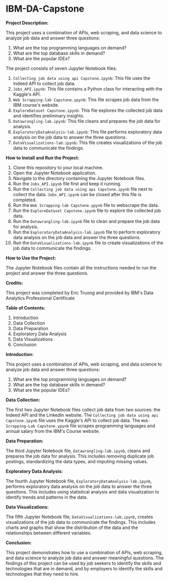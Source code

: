 # IBM-DA-Capstone

**Project Description:**

This project uses a combination of APIs, web scraping, and data science to analyze job data and answer three questions:

1. What are the top programming languages on demand?
2. What are the top database skills in demand?
3. What are the popular IDEs?

The project consists of seven Jupyter Notebook files:

1. `Collecting job data using api Capstone.ipynb`: This file uses the Indeed API to collect job data.
2. `Jobs_API.ipynb`: This file contains a Python class for interacting with the Kaggle's API.
3. `Web Scrapping-lab Capstone.ypynb`: This file scrapes job data from the IBM course's website.
4. `ExploreDataset Capstone.ipynb`: This file explores the collected job data and identifies preliminary insights.
5. `Datawrangling-lab.ipynb`: This file cleans and prepares the job data for analysis.
6. `ExploratoryDataAnalysis-lab.ipynb`: This file performs exploratory data analysis on the job data to answer the three questions.
7. `DataVisualizations-lab.ipynb`: This file creates visualizations of the job data to communicate the findings.

**How to Install and Run the Project:**

1. Clone this repository to your local machine.
2. Open the Jupyter Notebook application.
3. Navigate to the directory containing the Jupyter Notebook files.
4. Run the `Jobs_API.ipynb` file first and keep it running.
5. Run the `Collecting job data using api Capstone.ipynb` file next to collect the data. `Jobs_API.ipynb` can be closed after this file is completed.
6. Run the `Web Scrapping-lab Capstone.ypynb` file to webscrape the data.
7. Run the `ExploreDataset Capstone.ipynb` file to explore the collected job data.
8. Run the `Datawrangling-lab.ipynb` file to clean and prepare the job data for analysis.
9. Run the `ExploratoryDataAnalysis-lab.ipynb` file to perform exploratory data analysis on the job data and answer the three questions.
10. Run the `DataVisualizations-lab.ipynb` file to create visualizations of the job data to communicate the findings.

**How to Use the Project:**

The Jupyter Notebook files contain all the instructions needed to run the project and answer the three questions.

**Credits:**

This project was completed by Eric Truong and provided by IBM's Data Analytics Professional Certificate


**Table of Contents:**

1. Introduction
2. Data Collection
3. Data Preparation
4. Exploratory Data Analysis
5. Data Visualizations
6. Conclusion

**Introduction:**

This project uses a combination of APIs, web scraping, and data science to analyze job data and answer three questions:

1. What are the top programming languages on demand?
2. What are the top database skills in demand?
3. What are the popular IDEs?

**Data Collection:**

The first two Jupyter Notebook files collect job data from two sources: the Indeed API and the LinkedIn website. The `Collecting job data using api Capstone.ipynb` file uses the Kaggle's API to collect job data. The `Web-Scrapping-Lab Capstone.ypynb` file scrapes programming languages and annual salary from the IBM's Course website.

**Data Preparation:**

The third Jupyter Notebook file, `Datawrangling-lab.ipynb`, cleans and prepares the job data for analysis. This includes removing duplicate job postings, standardizing the data types, and imputing missing values.

**Exploratory Data Analysis:**

The fourth Jupyter Notebook file, `ExploratoryDataAnalysis-lab.ipynb`, performs exploratory data analysis on the job data to answer the three questions. This includes using statistical analysis and data visualization to identify trends and patterns in the data.

**Data Visualizations:**

The fifth Jupyter Notebook file, `DataVisualizations-lab.ipynb`, creates visualizations of the job data to communicate the findings. This includes charts and graphs that show the distribution of the data and the relationships between different variables.

**Conclusion:**

This project demonstrates how to use a combination of APIs, web scraping, and data science to analyze job data and answer meaningful questions. The findings of this project can be used by job seekers to identify the skills and technologies that are in demand, and by employers to identify the skills and technologies that they need to hire.
